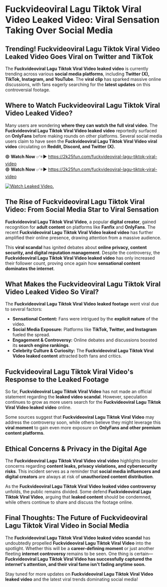 # Fuckvideoviral Lagu Tiktok Viral Video Leaked Video: Viral Sensation Taking Over Social Media

## **Trending! Fuckvideoviral Lagu Tiktok Viral Video Leaked Video Goes Viral on Twitter and TikTok**
The **Fuckvideoviral Lagu Tiktok Viral Video leaked video** is currently trending across various **social media platforms**, including **Twitter (X), TikTok, Instagram, and YouTube**. The **viral clip** has sparked massive online discussions, with fans eagerly searching for the **latest updates** on this controversial footage.

## **Where to Watch Fuckvideoviral Lagu Tiktok Viral Video Leaked Video?**
Many users are wondering **where they can watch the full viral video**. The **Fuckvideoviral Lagu Tiktok Viral Video leaked video** reportedly surfaced on **OnlyFans** before making rounds on other platforms. Several social media users claim to have seen the **Fuckvideoviral Lagu Tiktok Viral Video viral video** circulating on **Reddit, Discord, and Twitter (X).**

🟢 **Watch Now** ✅=► https://2k25fun.com/fuckvideoviral-lagu-tiktok-viral-video  
🟢 **Watch Now** ✅=► https://2k25fun.com/fuckvideoviral-lagu-tiktok-viral-video  

[![Watch Leaked Video.](https://miro.medium.com/v2/resize:fit:828/format:webp/1*cilzJN44JGOrTw9NJCrNHA.gif "Watch Leaked Video")](https://2k25fun.com/fuckvideoviral-lagu-tiktok-viral-video)

## **The Rise of Fuckvideoviral Lagu Tiktok Viral Video: From Social Media Star to Viral Sensation**
**Fuckvideoviral Lagu Tiktok Viral Video**, a popular **digital creator**, gained recognition for **adult content** on platforms like **Fanfix** and **OnlyFans**. The recent **Fuckvideoviral Lagu Tiktok Viral Video leaked video** has further amplified their online presence, drawing attention from a massive audience.

This **viral scandal** has ignited debates about **online privacy, content security, and digital reputation management**. Despite the controversy, the **Fuckvideoviral Lagu Tiktok Viral Video leaked video** has only increased their follower count, proving once again how **sensational content dominates the internet**.

## **What Makes the Fuckvideoviral Lagu Tiktok Viral Video Leaked Video So Viral?**
The **Fuckvideoviral Lagu Tiktok Viral Video leaked footage** went viral due to several factors:
- **Sensational Content:** Fans were intrigued by the **explicit nature** of the video.
- **Social Media Exposure:** Platforms like **TikTok, Twitter, and Instagram** fueled the spread.
- **Engagement & Controversy:** Online debates and discussions boosted its **search engine rankings**.
- **Celebrity Culture & Curiosity:** The **Fuckvideoviral Lagu Tiktok Viral Video leaked content** attracted both fans and critics.

## **Fuckvideoviral Lagu Tiktok Viral Video's Response to the Leaked Footage**
So far, **Fuckvideoviral Lagu Tiktok Viral Video** has not made an official statement regarding the **leaked video scandal**. However, speculation continues to grow as more users search for the **Fuckvideoviral Lagu Tiktok Viral Video leaked video** online.

Some sources suggest that **Fuckvideoviral Lagu Tiktok Viral Video** may address the controversy soon, while others believe they might leverage this **viral moment** to gain even more exposure on **OnlyFans and other premium content platforms**.

## **Ethical Concerns & Privacy in the Digital Age**
The **Fuckvideoviral Lagu Tiktok Viral Video viral video** highlights broader concerns regarding **content leaks, privacy violations, and cybersecurity risks**. This incident serves as a reminder that **social media influencers and digital creators** are always at risk of **unauthorized content distribution**.

As the **Fuckvideoviral Lagu Tiktok Viral Video leaked video controversy** unfolds, the public remains divided. Some defend **Fuckvideoviral Lagu Tiktok Viral Video**, arguing that **leaked content** should be condemned, while others continue to share and discuss the footage online.

## **Final Thoughts: The Future of Fuckvideoviral Lagu Tiktok Viral Video in Social Media**
The **Fuckvideoviral Lagu Tiktok Viral Video leaked video scandal** has undoubtedly propelled **Fuckvideoviral Lagu Tiktok Viral Video** into the spotlight. Whether this will be a **career-defining moment** or just another fleeting **internet controversy** remains to be seen. One thing is certain—**Fuckvideoviral Lagu Tiktok Viral Video has successfully captured the internet's attention, and their viral fame isn't fading anytime soon.**

Stay tuned for more updates on **Fuckvideoviral Lagu Tiktok Viral Video leaked video** and the latest viral trends dominating social media!